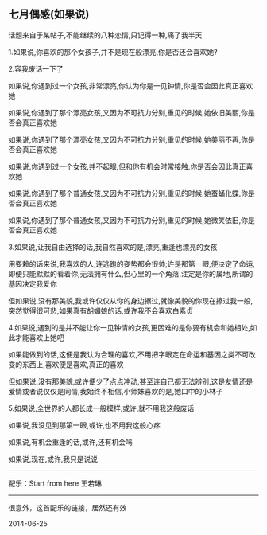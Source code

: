 ## 七月偶感(如果说) ##

话题来自于某帖子,不能继续的八种恋情,只记得一种,痛了我半天

 

1.如果说,你喜欢的那个女孩子,并不是现在般漂亮,你是否还会喜欢她?

 

2.容我废话一下了

 

如果说,你遇到过一个女孩,非常漂亮,你认为你是一见钟情,你是否会因此真正喜欢她

 

如果说,你遇到了那个漂亮女孩,又因为不可抗力分别,重见的时候,她依旧美丽,你是否会真正喜欢她

 

如果说,你遇到了那个漂亮女孩,又因为不可抗力分别,重见的时候,她美丽不再,你是否会真正喜欢她

 

 

如果说,你遇到过一个女孩,并不起眼,但和你有机会时常接触,你是否会因此真正喜欢她

 

如果说,你遇到了那个普通女孩,又因为不可抗力分别,重见的时候,她蚕蛹化蝶,你是否会真正喜欢她

 

如果说,你遇到了那个普通女孩,又因为不可抗力分别,重见的时候,她微笑依旧,你是否会真正喜欢她

 

3.如果说,让我自由选择的话,我自然喜欢的是,漂亮,重逢也漂亮的女孩

 

用耍赖的话来说,我喜欢的人,连逃跑的姿势都会很帅;许是那第一眼,便决定了命运,即便只能默默的看着你,无法拥有什么,但心里的一个角落,注定是你的属地,所谓的基因决定我爱你

 

但如果说,没有那美貌,我或许仅仅从你的身边擦过,就像美貌的你现在擦过我一般,突然觉得很可悲,如果真有胡媚娘的话,或许我不会喜欢白素贞

 

4.如果说,遇到的是并不能让你一见钟情的女孩,更困难的是你要有机会和她相处,如此才能喜欢上她吧

 

如果能做到的话,这便是我认为合理的喜欢,不用把字眼定在命运和基因之类不可改变的东西上,喜欢便是喜欢,真正的喜欢

 

但如果说,没有那美貌,或许便少了点点冲动,甚至连自己都无法辨别,这是友情还是爱情或者说仅仅是同情,我始终不相信,小师妹喜欢的是,她口中的小林子

 

5.如果说,全世界的人都长成一般模样,或许,就不用我这般废话

 

如果说,我没见到那第一眼,或许,也不用我这般心疼

 

如果说,有机会重逢的话,或许,还有机会吗

 

如果说,现在,或许,我只是说说

---

配乐：Start from here 王若琳

---
很意外，这首配乐的链接，居然还有效

2014-06-25